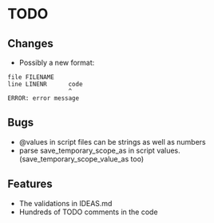 # TODO

## Changes
* Possibly a new format:
```
file FILENAME
line LINENR      code
                 ^
ERROR: error message
```

## Bugs

* @values in script files can be strings as well as numbers
* parse save_temporary_scope_as in script values. (save_temporary_scope_value_as too)

## Features

* The validations in IDEAS.md
* Hundreds of TODO comments in the code
